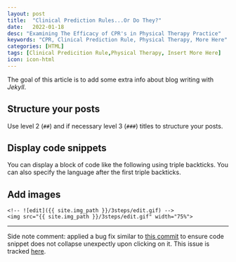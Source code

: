 ```yaml
---
layout: post
title:  "Clinical Prediction Rules...Or Do They?"
date:   2022-01-18
desc: "Examining The Efficacy of CPR's in Physical Therapy Practice"
keywords: "CPR, Clinical Prediction Rule, Physical Therapy, More Here"
categories: [HTML]
tags: [Clinical Predicition Rule,Physical Therapy, Insert More Here]
icon: icon-html
---
```


The goal of this article is to add some extra info
about blog writing with _Jekyll_.

## Structure your posts

Use level 2 (`##`) and if necessary level 3 (`###`) titles
to structure your posts.

## Display code snippets

You can display a block of code like the following using triple backticks.
You can also specify the language after the first triple backticks.

## Add images

    <!-- ![edit]({{ site.img_path }}/3steps/edit.gif) -->
	<img src="{{ site.img_path }}/3steps/edit.gif" width="75%">
---

Side note comment: applied a bug fix similar to [this commit](https://github.com/Atlas7/atlas7.github.io/commit/6659f4a47f6ec66987adb0f683a9c6f3842252ae#diff-818954a41dbfb01af70050a459c603b9) to ensure code snippet does not collapse unexpectly upon clicking on it. This issue is tracked [here](https://github.com/jarrekk/Jalpc/issues/97).